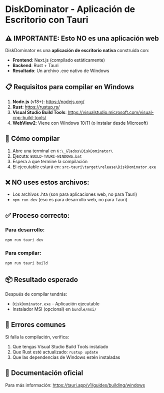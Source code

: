 # DiskDominator - Aplicación de Escritorio con Tauri

## ⚠️ IMPORTANTE: Esto NO es una aplicación web

DiskDominator es una **aplicación de escritorio nativa** construida con:
- **Frontend**: Next.js (compilado estáticamente)
- **Backend**: Rust + Tauri
- **Resultado**: Un archivo .exe nativo de Windows

## 📋 Requisitos para compilar en Windows

1. **Node.js** (v18+): https://nodejs.org/
2. **Rust**: https://rustup.rs/
3. **Visual Studio Build Tools**: https://visualstudio.microsoft.com/visual-cpp-build-tools/
4. **WebView2**: Viene con Windows 10/11 (o instalar desde Microsoft)

## 🔨 Cómo compilar

1. Abre una terminal en `K:\_Glados\DiskDominator\`
2. Ejecuta: `BUILD-TAURI-WINDOWS.bat`
3. Espera a que termine la compilación
4. El ejecutable estará en: `src-tauri\target\release\DiskDominator.exe`

## ❌ NO uses estos archivos:
- Los archivos .hta (son para aplicaciones web, no para Tauri)
- `npm run dev` (eso es para desarrollo web, no para Tauri)

## ✅ Proceso correcto:

### Para desarrollo:
```bash
npm run tauri dev
```

### Para compilar:
```bash
npm run tauri build
```

## 📦 Resultado esperado

Después de compilar tendrás:
- `DiskDominator.exe` - Aplicación ejecutable
- Instalador MSI (opcional) en `bundle/msi/`

## 🚫 Errores comunes

Si falla la compilación, verifica:
1. Que tengas Visual Studio Build Tools instalado
2. Que Rust esté actualizado: `rustup update`
3. Que las dependencias de Windows estén instaladas

## 📖 Documentación oficial

Para más información: https://tauri.app/v1/guides/building/windows